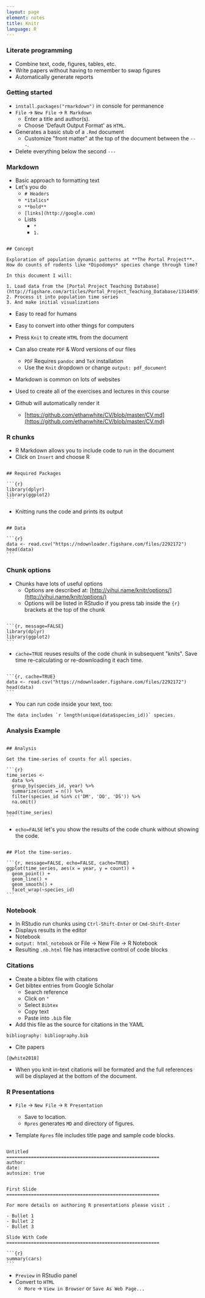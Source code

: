 ```yaml
---
layout: page
element: notes
title: Knitr
language: R
---
```


### Literate programming

* Combine text, code, figures, tables, etc.
* Write papers without having to remember to swap figures
* Automatically generate reports


### Getting started

* `install.packages("rmarkdown")` in console for permanence
* `File` -> `New File` -> `R Markdown`
    * Enter a title and author(s).
    * Choose 'Default Output Format' as `HTML`.
* Generates a basic stub of a `.Rmd` document
    * Customize "front matter" at the top of the document between the `---`.
* Delete everything below the second `---`

### Markdown

* Basic approach to formatting text
* Let's you do
    * `# Headers`
    * `*italics*`
    * `**bold**`
    * `[links](http://google.com)`
    * Lists
        * `*`
        * `1.`

	
<pre><code>
## Concept

Exploration of population dynamic patterns at **The Portal Project**.
How do counts of rodents like *Dipodomys* species change through time?

In this document I will:

1. Load data from the [Portal Project Teaching Database](http://figshare.com/articles/Portal_Project_Teaching_Database/1314459)
2. Process it into population time series
3. And make initial visualizations
</code></pre>

* Easy to read for humans
* Easy to convert into other things for computers

* Press `Knit` to create `HTML` from the document
* Can also create `PDF` & Word versions of our files
    * `PDF` Requires `pandoc` and `TeX` installation
    * Use the `Knit` dropdown or change `output: pdf_document`

* Markdown is common on lots of websites
* Used to create all of the exercises and lectures in this course
* Github will automatically render it
    * [https://github.com/ethanwhite/CV/blob/master/CV.md](https://github.com/ethanwhite/CV/blob/master/CV.md)

### R chunks 

* R Markdown allows you to include code to run in the document
* Click on `Insert` and choose R

<pre><code>
## Required Packages

```{r}
library(dplyr)
library(ggplot2)
```
</code></pre>


* Knitting runs the code and prints its output

<pre><code>
## Data

```{r}
data <- read.csv("https://ndownloader.figshare.com/files/2292172")
head(data)
```
</code></pre>


### Chunk options

* Chunks have lots of useful options
  * Options are described at: [http://yihui.name/knitr/options/](http://yihui.name/knitr/options/)
  * Options will be listed in RStudio if you press tab inside
      the `{r}` brackets at the top of the chunk

<pre><code>
```{r, message=FALSE}
library(dplyr)
library(ggplot2)
```
</code></pre>

* `cache=TRUE` reuses results of the code chunk in subsequent "knits". Save time
re-calculating or re-downloading it each time.

<pre><code>
```{r, cache=TRUE}
data <- read.csv("https://ndownloader.figshare.com/files/2292172")
head(data)
```
</code></pre>

* You can run code inside your text, too:

```
The data includes `r length(unique(data$species_id))` species.
```

### Analysis Example

<pre><code>
## Analysis

Get the time-series of counts for all species.
          
```{r}
time_series <-
  data %>%
  group_by(species_id, year) %>%
  summarize(count = n()) %>%
  filter(species_id %in% c('DM', 'DO', 'DS')) %>%
  na.omit()

head(time_series)
```
</code></pre>

* `echo=FALSE` let's you show the results of the code chunk without showing the code.

<pre><code>
## Plot the time-series.

```{r, message=FALSE, echo=FALSE, cache=TRUE}
ggplot(time_series, aes(x = year, y = count)) +
  geom_point() +
  geom_line() +
  geom_smooth() +
  facet_wrap(~species_id)
```
</code></pre>


### Notebook

* In RStudio run chunks using `Ctrl-Shift-Enter` or `Cmd-Shift-Enter`
* Displays results in the editor
* Notebook
* `output: html_notebook` or File -> New File -> R Notebook
* Resulting `.nb.html` file has interactive control of code blocks


### Citations

* Create a bibtex file with citations
* Get bibtex entries from Google Scholar
    * Search reference
    * Click on `"`
    * Select `Bibtex`
    * Copy text
    * Paste into `.bib` file
* Add this file as the source for citations in the YAML

```
bibliography: bibliography.bib
```

* Cite papers

```
[@white2018]
```

* When you knit in-text citations will be formated and the full references will
  be displayed at the bottom of the document.


### R Presentations

* `File` -> `New File` -> `R Presentation`
    * Save to location.
    * `Rpres` generates `MD` and directory of figures.

* Template `Rpres` file includes title page and sample code blocks.

<pre><code>
Untitled
========================================================
author: 
date: 
autosize: true


First Slide
========================================================

For more details on authoring R presentations please visit <https://support.rstudio.com/hc/en-us/articles/200486468>.

- Bullet 1
- Bullet 2
- Bullet 3

Slide With Code
========================================================

```{r}
summary(cars)
```
</code></pre>

* `Preview` in RStudio panel
* Convert to `HTML`
    * `More` -> `View in Browser` or `Save As Web Page...`


